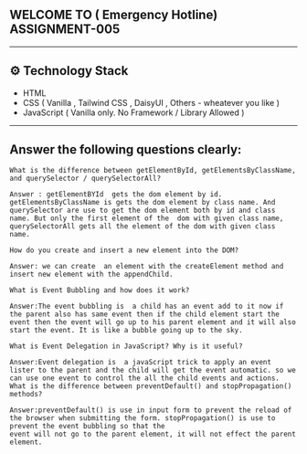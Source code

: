 ## WELCOME TO ( Emergency Hotline) ASSIGNMENT-005

---

## ⚙️ Technology Stack

- HTML
- CSS ( Vanilla , Tailwind CSS , DaisyUI , Others - wheatever you like )
- JavaScript ( Vanilla only. No Framework / Library Allowed )

---

## Answer the following questions clearly:

    What is the difference between getElementById, getElementsByClassName, and querySelector / querySelectorAll?
  
    Answer : getElementBYId  gets the dom element by id.  getElementsByClassName is gets the dom element by class name. And querySelector are use to get the dom element both by id and class name. But only the first element of the  dom with given class name, querySelectorAll gets all the element of the dom with given class name.

    How do you create and insert a new element into the DOM?

    Answer: we can create  an element with the createElement method and insert new element with the appendChild.
    
    What is Event Bubbling and how does it work?

    Answer:The event bubbling is  a child has an event add to it now if the parent also has same event then if the child element start the event then the event will go up to his parent element and it will also start the event. It is like a bubble going up to the sky. 

    What is Event Delegation in JavaScript? Why is it useful?

    Answer:Event delegation is  a javaScript trick to apply an event lister to the parent and the child will get the event automatic. so we can use one event to control the all the child events and actions.
    What is the difference between preventDefault() and stopPropagation() methods?

    Answer:preventDefault() is use in input form to prevent the reload of the browser when submitting the form. stopPropagation() is use to  prevent the event bubbling so that the 
    event will not go to the parent element, it will not effect the parent element.


